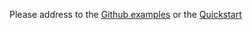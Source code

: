 Please address to the [Github examples](https://github.com/arturbra/PermeableDT/tree/master/examples) or the [Quickstart](#quickstart)